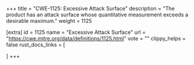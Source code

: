 +++
title = "CWE-1125: Excessive Attack Surface"
description	= "The product has an attack surface whose quantitative measurement exceeds a desirable maximum."
weight = 1125

[extra]
id = 1125
name = "Excessive Attack Surface"
url = "https://cwe.mitre.org/data/definitions/1125.html"
vote = ""
clippy_helps = false
rust_docs_links = [
	
]
+++

